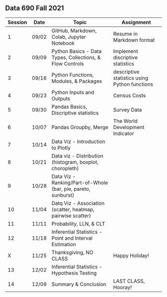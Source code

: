 ## Data 690 Fall 2021
Session | Date | Topic | Assignment
--------|-------| ------|-----------
1       | 09/02 | GitHub, Markdown, Colab, Jupyter Notebook                     | Resume in Markdown format
2       | 09/09 | Python Basics - Data Types, Collections, & Flow Controls      | Implement discriptive statistics 
3       | 09/16 | Python Functions, Modules, & Packages                         | descriptive statistics using Python functions
4       | 09/23 | Python Inputs and Outputs                                     | Census Costs 
5       | 09/30 | Pandas Basics, Discriptive statistics                         | Survey Data
6       | 10/07 | Pandas Groupby, Merge                                         | The World Development Indicator
7       | 10/14 | Data Viz - Introduction to Plotly                             |
8       | 10/21 | Data viz - Distribution (histogram, boxplot, choropleth)      |
9       | 10/28 | Data Viz - Ranking/Part-of-Whole (bar, pie, pareto, sunburst) |
10      | 11/04 | Datq Viz - Association (scatter, heatmap, pairwise scatter)   |
11      | 11/11 | Probability, LLN, & CLT                                       |
12      | 11/18 | Inferential Statistics - Point and Interval Estimation        |
 X      | 11/25 | Thanksgiving, NO CLASS                                        | Happy Holiday!
13      | 12/02 | Inferential Statistics - Hypothesis Testing                   | 
14      | 12/09 | Summary & Conclusion                                          | LAST CLASS, Hooray!
